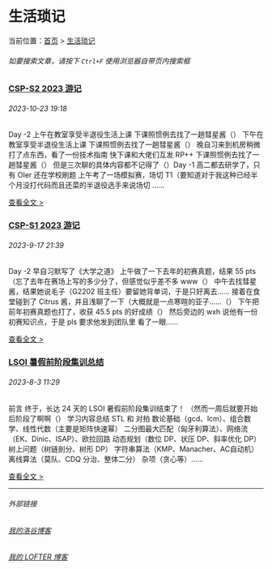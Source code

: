 # 生活琐记

当前位置：[首页](index.md) > [生活琐记](life.md)

###### 如要搜索文章，请按下 ```Ctrl+F``` 使用浏览器自带页内搜索框

### [CSP-S2 2023 游记](life-3.md) 

###### 2023-10-23 19:18

Day -2 上午在教室享受半退役生活上课 下课照惯例去找了一趟彗星酱（） 下午在教室享受半退役生活上课 下课照惯例去找了一趟彗星酱（） 晚自习来到机房稍微打了点东西，看了一份技术指南 快下课和大佬们互发 RP++ 下课照惯例去找了一趟彗星酱（） 但是三次聊的具体内容都不记得了（）Day -1 高二都去研学了，只有 OIer 还在学校刷题 上午考了一场模拟赛，场切 T1（要知道对于我这种已经半个月没打代码而且还菜的半退役选手来说场切 ……

[查看全文 >](life-3.md)

### [CSP-S1 2023 游记](life-2.md) 

###### 2023-9-17 21:39

Day -2 早自习默写了《大学之道》 上午做了一下去年的初赛真题，结果 55 pts（忘了去年在赛场上写的多少分了，但感觉似乎差不多 www（） 中午去找彗星酱，结果她说毛子（G2202 班主任）要留她背单词，于是只好离去…… 接着在食堂碰到了 Citrus 酱，并且浅聊了一下（大概就是一点寒暄的亚子……（） 下午把前年初赛真题也打了，收获 45.5 pts 的好成绩（） 然后旁边的 wxh 说他有一份初赛知识点，于是 pls 要求他发到团队里 看了一眼……

[查看全文 >](life-2.md)

### [LSOI 暑假前阶段集训总结](life-1.md) 

###### 2023-8-3 11:29

前言 终于，长达 24 天的 LSOI 暑假前阶段集训结束了！ （然而一周后就要开始后阶段了啊啊（） 学习内容总结 STL 和 对拍 数论基础（gcd、lcm）、组合数学、线性代数（主要是矩阵快速幂） 二分图最大匹配（匈牙利算法）、网络流（EK、Dinic、ISAP）、欧拉回路 动态规划（数位 DP、状压 DP、斜率优化 DP） 树上问题（树链剖分、树形 DP） 字符串算法（KMP、Manacher、AC自动机） 离线算法（莫队、CDQ 分治、整体二分） 杂项（贪心等）……

[查看全文 >](life-1.md)

---
###### 外部链接
###### [我的洛谷博客](https://muhyih.blog.luogu.org/)
###### [我的 LOFTER 博客](https://seven-celsius-sunny.lofter.com/)
